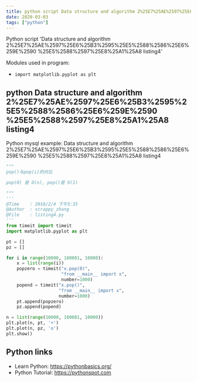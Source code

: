 ```yaml
---
title: python script Data structure and algorithm 2%25E7%25AE%2597%25E6%25B3%2595%25E5%2588%2586%25E6%259E%2590 %25E5%2588%2597%25E8%25A1%25A8 listing4 (snippet)
date: 2020-03-03
tags: ["python"]
---
```

Python script 'Data structure and algorithm 2%25E7%25AE%2597%25E6%25B3%2595%25E5%2588%2586%25E6%259E%2590 %25E5%2588%2597%25E8%25A1%25A8 listing4'


Modules used in program: 
* `import matplotlib.pyplot as plt`

## python Data structure and algorithm 2%25E7%25AE%2597%25E6%25B3%2595%25E5%2588%2586%25E6%259E%2590 %25E5%2588%2597%25E8%25A1%25A8 listing4

Python mysql example: Data structure and algorithm 2%25E7%25AE%2597%25E6%25B3%2595%25E5%2588%2586%25E6%259E%2590 %25E5%2588%2597%25E8%25A1%25A8 listing4

```python
"""
pop()与pop(i)的对比

pop(0) 是 O(n), pop()是 O(1)

"""
'''
@Time    : 2018/2/4 下午3:35
@Author  : scrappy_zhang
@File    : listing4.py
'''
from timeit import timeit
import matplotlib.pyplot as plt

pt = []
pz = []

for i in range(10000, 100001, 10000):
    x = list(range(i))
    popzero = timeit("x.pop(0)",
                     "from __main__ import x",
                     number=1000)
    popend = timeit("x.pop()",
                    "from __main__ import x",
                    number=1000)
    pt.append(popzero)
    pz.append(popend)

n = list(range(10000, 100001, 10000))
plt.plot(n, pt, '+')
plt.plot(n, pz, 'o')
plt.show()


```

## Python links

- Learn Python: https://pythonbasics.org/
- Python Tutorial: https://pythonspot.com
